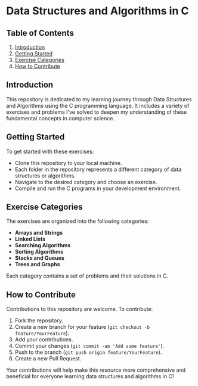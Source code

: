 

# Data Structures and Algorithms in C

## Table of Contents

1. [Introduction](#introduction)
2. [Getting Started](#getting-started)
3. [Exercise Categories](#exercise-categories)
4. [How to Contribute](#how-to-contribute)

## Introduction

This repository is dedicated to my learning journey through Data Structures and Algorithms using the C programming language. It includes a variety of exercises and problems I've solved to deepen my understanding of these fundamental concepts in computer science.

## Getting Started

To get started with these exercises:

- Clone this repository to your local machine.
- Each folder in the repository represents a different category of data structures or algorithms.
- Navigate to the desired category and choose an exercise.
- Compile and run the C programs in your development environment.

## Exercise Categories

The exercises are organized into the following categories:

- **Arrays and Strings**
- **Linked Lists**
- **Searching Algorithms**
- **Sorting Algorithms**
- **Stacks and Queues**
- **Trees and Graphs**

Each category contains a set of problems and their solutions in C.

## How to Contribute

Contributions to this repository are welcome. To contribute:

1. Fork the repository.
2. Create a new branch for your feature (`git checkout -b feature/YourFeature`).
3. Add your contributions.
4. Commit your changes (`git commit -am 'Add some feature'`).
5. Push to the branch (`git push origin feature/YourFeature`).
6. Create a new Pull Request.

Your contributions will help make this resource more comprehensive and beneficial for everyone learning data structures and algorithms in C!
